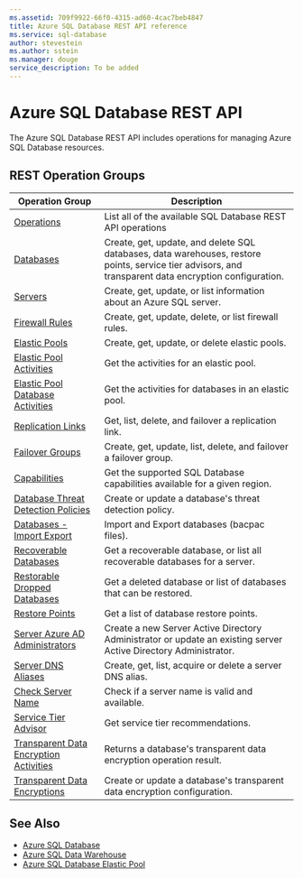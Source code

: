 ```yaml
---
ms.assetid: 709f9922-66f0-4315-ad60-4cac7beb4847
title: Azure SQL Database REST API reference
ms.service: sql-database
author: stevestein
ms.author: sstein
ms.manager: douge
service_description: To be added
---
```


# Azure SQL Database REST API

The Azure SQL Database REST API includes operations for managing Azure SQL Database resources.

## REST Operation Groups

| Operation Group | Description |
|-----------------|-------------|
|[Operations](xref:management.azure.com.sql.operations)|List all of the available SQL Database REST API operations|
|[Databases](xref:management.azure.com.sql.databases)| Create, get, update, and delete SQL databases, data warehouses, restore points, service tier advisors, and transparent data encryption configuration.|
|[Servers](xref:management.azure.com.sql.servers)|Create, get, update, or list information about an Azure SQL server.|
|[Firewall Rules](xref:management.azure.com.sql.firewallrules)|Create, get, update, delete, or list firewall rules.|
|[Elastic Pools](xref:management.azure.com.sql.elasticpools)|Create, get, update, or delete elastic pools.|
|[Elastic Pool Activities](xref:management.azure.com.sql.elasticpoolactivities)|Get the activities for an elastic pool.|
|[Elastic Pool Database Activities](xref:management.azure.com.sql.elasticpooldatabaseactivities)|Get the activities for databases in an elastic pool.|
|[Replication Links](xref:management.azure.com.sql.replicationlinks)| Get, list, delete, and failover a replication link.|
|[Failover Groups](xref:management.azure.com.sql.failovergroups)| Create, get, update, list, delete, and failover a failover group.| 
|[Capabilities](xref:management.azure.com.sql.capabilities)| Get the supported SQL Database capabilities available for a given region.| 
|[Database Threat Detection Policies](xref:management.azure.com.sql.databasethreatdetectionpolicies)| Create or update a database's threat detection policy.|
|[Databases - Import Export](xref:management.azure.com.sql.databases-importexport)|Import and Export databases (bacpac files).|
|[Recoverable Databases](xref:management.azure.com.sql.recoverabledatabases)|Get a recoverable database, or list all recoverable databases for a server.|
|[Restorable Dropped Databases](xref:management.azure.com.sql.restorabledroppeddatabases)| Get a deleted database or list of databases that can be restored.|
|[Restore Points](xref:management.azure.com.sql.restorepoints)|Get a list of database restore points.|
|[Server Azure AD Administrators](xref:management.azure.com.sql.serverazureadadministrators)| Create a new Server Active Directory Administrator or update an existing server Active Directory Administrator.|
|[Server DNS Aliases](xref:management.azure.com.sql.serverdnsaliases)|Create, get, list, acquire or delete a server DNS alias.|
|[Check Server Name](xref:management.azure.com.sql.servers-nameavailability)| Check if a server name is valid and available.|
|[Service Tier Advisor](xref:management.azure.com.sql.servicetieradvisors)| Get service tier recommendations.|
|[Transparent Data Encryption Activities](xref:management.azure.com.sql.transparentdataencryptionactivities)| Returns a database's transparent data encryption operation result.|
|[Transparent Data Encryptions](xref:management.azure.com.sql.transparentdataencryptions)| Create or update a database's transparent data encryption configuration.|




## See Also

- [Azure SQL Database](https://azure.microsoft.com/services/sql-database/)
- [Azure SQL Data Warehouse](https://azure.microsoft.com/services/sql-data-warehouse/)
- [Azure SQL Database Elastic Pool](https://azure.microsoft.com/documentation/articles/sql-database-elastic-pool/)
